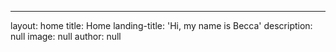 ---
layout: home
title: Home
landing-title: 'Hi, my name is Becca'
description: null
image: null
author: null

